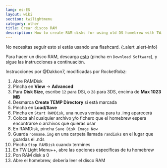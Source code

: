 ```yaml
---
lang: es-ES
layout: wiki
section: twilightmenu
category: other
title: Crear discos RAM
description: How to create RAM disks for using old DS homebrew with TWiLight Menu++
---
```


No necesitas seguir esto si estás usando una flashcard.
{:.alert .alert-info}

Para hacer un disco RAM, descarga [esto](http://memory.dataram.com/products-and-services/software/ramdisk#freeware) (pincha en `Download Software`), y sigue las instrucciones a continuación.

Instrucciones por @Dakkon7, modificadas por RocketRobz:

1. Abre RAMDisk
1. Pincha en **View** -> **Advanced**
1. Para **Disk Size**, escribe `12` para DSi, o `28` para 3DS, encima de **Max 1023 MB**
1. Desmarca **Create TEMP Directory** si está marcada
1. Pincha en **Load/Save**
1. Pincha en `Start RAMDisk`, una nueva ventana para tu .img aparecerá
1. Coloca ahí cualquier archivo y/o fichero que el homebrew espera encontrarse o archivos que quieras usar
1. En RAMDisk, pincha `Save Disk Image Now`
1. Guarda `romname.img` en una carpeta llamada `ramdisks` en el lugar que guardas el .nds
1. Pincha `Stop RAMDisk` cuando termines
1. En TWiLight Menu++, abre las opciones específicas de tu homebrew
1. Pon RAM disk a 0
1. Abre el homebrew, debería leer el disco RAM
